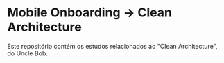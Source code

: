 # Mobile Onboarding -> Clean Architecture
Este repositório contém os estudos relacionados ao "Clean Architecture", do Uncle Bob.